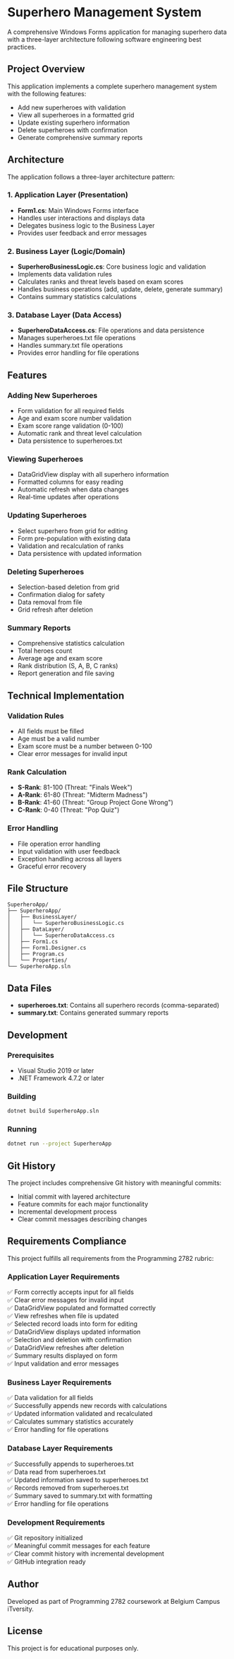 # Superhero Management System

A comprehensive Windows Forms application for managing superhero data with a three-layer architecture following software engineering best practices.

## Project Overview

This application implements a complete superhero management system with the following features:
- Add new superheroes with validation
- View all superheroes in a formatted grid
- Update existing superhero information
- Delete superheroes with confirmation
- Generate comprehensive summary reports

## Architecture

The application follows a three-layer architecture pattern:

### 1. Application Layer (Presentation)
- **Form1.cs**: Main Windows Forms interface
- Handles user interactions and displays data
- Delegates business logic to the Business Layer
- Provides user feedback and error messages

### 2. Business Layer (Logic/Domain)
- **SuperheroBusinessLogic.cs**: Core business logic and validation
- Implements data validation rules
- Calculates ranks and threat levels based on exam scores
- Handles business operations (add, update, delete, generate summary)
- Contains summary statistics calculations

### 3. Database Layer (Data Access)
- **SuperheroDataAccess.cs**: File operations and data persistence
- Manages superheroes.txt file operations
- Handles summary.txt file operations
- Provides error handling for file operations

## Features

### Adding New Superheroes
- Form validation for all required fields
- Age and exam score number validation
- Exam score range validation (0-100)
- Automatic rank and threat level calculation
- Data persistence to superheroes.txt

### Viewing Superheroes
- DataGridView display with all superhero information
- Formatted columns for easy reading
- Automatic refresh when data changes
- Real-time updates after operations

### Updating Superheroes
- Select superhero from grid for editing
- Form pre-population with existing data
- Validation and recalculation of ranks
- Data persistence with updated information

### Deleting Superheroes
- Selection-based deletion from grid
- Confirmation dialog for safety
- Data removal from file
- Grid refresh after deletion

### Summary Reports
- Comprehensive statistics calculation
- Total heroes count
- Average age and exam score
- Rank distribution (S, A, B, C ranks)
- Report generation and file saving

## Technical Implementation

### Validation Rules
- All fields must be filled
- Age must be a valid number
- Exam score must be a number between 0-100
- Clear error messages for invalid input

### Rank Calculation
- **S-Rank**: 81-100 (Threat: "Finals Week")
- **A-Rank**: 61-80 (Threat: "Midterm Madness")
- **B-Rank**: 41-60 (Threat: "Group Project Gone Wrong")
- **C-Rank**: 0-40 (Threat: "Pop Quiz")

### Error Handling
- File operation error handling
- Input validation with user feedback
- Exception handling across all layers
- Graceful error recovery

## File Structure

```
SuperheroApp/
├── SuperheroApp/
│   ├── BusinessLayer/
│   │   └── SuperheroBusinessLogic.cs
│   ├── DataLayer/
│   │   └── SuperheroDataAccess.cs
│   ├── Form1.cs
│   ├── Form1.Designer.cs
│   ├── Program.cs
│   └── Properties/
└── SuperheroApp.sln
```

## Data Files

- **superheroes.txt**: Contains all superhero records (comma-separated)
- **summary.txt**: Contains generated summary reports

## Development

### Prerequisites
- Visual Studio 2019 or later
- .NET Framework 4.7.2 or later

### Building
```bash
dotnet build SuperheroApp.sln
```

### Running
```bash
dotnet run --project SuperheroApp
```

## Git History

The project includes comprehensive Git history with meaningful commits:
- Initial commit with layered architecture
- Feature commits for each major functionality
- Incremental development process
- Clear commit messages describing changes

## Requirements Compliance

This project fulfills all requirements from the Programming 2782 rubric:

### Application Layer Requirements
✅ Form correctly accepts input for all fields  
✅ Clear error messages for invalid input  
✅ DataGridView populated and formatted correctly  
✅ View refreshes when file is updated  
✅ Selected record loads into form for editing  
✅ DataGridView displays updated information  
✅ Selection and deletion with confirmation  
✅ DataGridView refreshes after deletion  
✅ Summary results displayed on form  
✅ Input validation and error messages  

### Business Layer Requirements
✅ Data validation for all fields  
✅ Successfully appends new records with calculations  
✅ Updated information validated and recalculated  
✅ Calculates summary statistics accurately  
✅ Error handling for file operations  

### Database Layer Requirements
✅ Successfully appends to superheroes.txt  
✅ Data read from superheroes.txt  
✅ Updated information saved to superheroes.txt  
✅ Records removed from superheroes.txt  
✅ Summary saved to summary.txt with formatting  
✅ Error handling for file operations  

### Development Requirements
✅ Git repository initialized  
✅ Meaningful commit messages for each feature  
✅ Clear commit history with incremental development  
✅ GitHub integration ready  

## Author

Developed as part of Programming 2782 coursework at Belgium Campus iTversity.

## License

This project is for educational purposes only.
